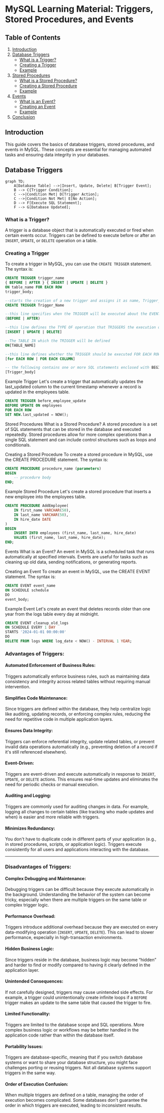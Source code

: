# MySQL Learning Material: Triggers, Stored Procedures, and Events

## Table of Contents
1. [Introduction](#introduction)
2. [Database Triggers](#database-triggers)
    - [What is a Trigger?](#what-is-a-trigger)
    - [Creating a Trigger](#creating-a-trigger)
    - [Example](#example-trigger)
3. [Stored Procedures](#stored-procedures)
    - [What is a Stored Procedure?](#what-is-a-stored-procedure)
    - [Creating a Stored Procedure](#creating-a-stored-procedure)
    - [Example](#example-stored-procedure)
4. [Events](#events)
    - [What is an Event?](#what-is-an-event)
    - [Creating an Event](#creating-an-event)
    - [Example](#example-event)
5. [Conclusion](#conclusion)

## Introduction
This guide covers the basics of database triggers, stored procedures, and events in MySQL. These concepts are essential for managing automated tasks and ensuring data integrity in your databases.

## Database Triggers
```mermaid
graph TD;
    A[Database Table] -->|Insert, Update, Delete| B[Trigger Event];
    B --> C{Trigger Condition};
    C -->|Condition Met| D[Trigger Action];
    C -->|Condition Not Met| E[No Action];
    D --> F[Execute SQL Statement];
    F --> G[Database Updated];
```
### What is a Trigger?
A trigger is a database object that is automatically executed or fired when certain events occur. Triggers can be defined to execute before or after an `INSERT`, `UPDATE`, or `DELETE` operation on a table.


### Creating a Trigger
To create a trigger in MySQL, you can use the `CREATE TRIGGER` statement. The syntax is:

```sql
CREATE TRIGGER trigger_name
{ BEFORE | AFTER } { INSERT | UPDATE | DELETE }
ON table_name FOR EACH ROW
trigger_body;
```
```sql
--starts the creation of a new trigger and assigns it as name, Trigger_Nameof 
CREATE TRIGGER Trigger_Name

--this line specifies when the TRIGGER will be executed about the EVENTS, for example BEFORE an insertion OR UPDATE OR AFTER the insertion...
(BEFORE | AFTER)

--this line defines the TYPE OF operation that TRIGGERS the execution of the TRIGGER, meaning that TRIGGER will be executed when an INSERT, UPDATE, or DELETE happens
[INSERT | UPDATE | DELETE]

--The TABLE IN which the TRIGGER will be defined
ON[TABLE_NAME]

--this line defines whether the TRIGGER should be executed FOR EACH ROW affected BY triggering EVENT  OR FOR EACH column
[for EACH ROW | FOR EACH COLUMN]

-- the following contains one or more SQL statements enclosed with BEGIN---END
[Trigger_body]

```



Example Trigger
Let's create a trigger that automatically updates the last_updated column to the current timestamp whenever a record is updated in the employees table.
```sql
CREATE TRIGGER before_employee_update
BEFORE UPDATE ON employees
FOR EACH ROW
SET NEW.last_updated = NOW();
```
Stored Procedures
What is a Stored Procedure?
A stored procedure is a set of SQL statements that can be stored in the database and executed repeatedly. Stored procedures allow for more complex operations than a single SQL statement and can include control structures such as loops and conditionals.

Creating a Stored Procedure
To create a stored procedure in MySQL, use the CREATE PROCEDURE statement. The syntax is:

```sql
CREATE PROCEDURE procedure_name (parameters)
BEGIN
    -- procedure body
END;

```

Example Stored Procedure
Let's create a stored procedure that inserts a new employee into the employees table.
```sql
CREATE PROCEDURE AddEmployee(
    IN first_name VARCHAR(50),
    IN last_name VARCHAR(50),
    IN hire_date DATE
)
BEGIN
    INSERT INTO employees (first_name, last_name, hire_date)
    VALUES (first_name, last_name, hire_date);
END;


```




Events
What is an Event?
An event in MySQL is a scheduled task that runs automatically at specified intervals. Events are useful for tasks such as cleaning up old data, sending notifications, or generating reports.

Creating an Event
To create an event in MySQL, use the CREATE EVENT statement. The syntax is:

```sql
CREATE EVENT event_name
ON SCHEDULE schedule
DO
event_body;


```
Example Event
Let's create an event that deletes records older than one year from the logs table every day at midnight.

```sql
CREATE EVENT cleanup_old_logs
ON SCHEDULE EVERY 1 DAY
STARTS '2024-01-01 00:00:00'
DO
DELETE FROM logs WHERE log_date < NOW() - INTERVAL 1 YEAR;

````
### Advantages of Triggers:

#### Automated Enforcement of Business Rules:
Triggers automatically enforce business rules, such as maintaining data consistency and integrity across related tables without requiring manual intervention.

#### Simplifies Code Maintenance:
Since triggers are defined within the database, they help centralize logic like auditing, updating records, or enforcing complex rules, reducing the need for repetitive code in multiple application layers.

#### Ensures Data Integrity:
Triggers can enforce referential integrity, update related tables, or prevent invalid data operations automatically (e.g., preventing deletion of a record if it's still referenced elsewhere).

#### Event-Driven:
Triggers are event-driven and execute automatically in response to `INSERT`, `UPDATE`, or `DELETE` actions. This ensures real-time updates and eliminates the need for periodic checks or manual execution.

#### Auditing and Logging:
Triggers are commonly used for auditing changes in data. For example, logging all changes to certain tables (like tracking who made updates and when) is easier and more reliable with triggers.

#### Minimizes Redundancy:
You don't have to duplicate code in different parts of your application (e.g., in stored procedures, scripts, or application logic). Triggers execute consistently for all users and applications interacting with the database.

---

### Disadvantages of Triggers:

#### Complex Debugging and Maintenance:
Debugging triggers can be difficult because they execute automatically in the background. Understanding the behavior of the system can become tricky, especially when there are multiple triggers on the same table or complex trigger logic.

#### Performance Overhead:
Triggers introduce additional overhead because they are executed on every data-modifying operation (`INSERT`, `UPDATE`, `DELETE`). This can lead to slower performance, especially in high-transaction environments.

#### Hidden Business Logic:
Since triggers reside in the database, business logic may become “hidden” and harder to find or modify compared to having it clearly defined in the application layer.

#### Unintended Consequences:
If not carefully designed, triggers may cause unintended side effects. For example, a trigger could unintentionally create infinite loops if a `BEFORE` trigger makes an update to the same table that caused the trigger to fire.

#### Limited Functionality:
Triggers are limited to the database scope and SQL operations. More complex business logic or workflows may be better handled in the application code rather than within the database itself.

#### Portability Issues:
Triggers are database-specific, meaning that if you switch database systems or want to share your database structure, you might face challenges porting or reusing triggers. Not all database systems support triggers in the same way.

#### Order of Execution Confusion:
When multiple triggers are defined on a table, managing the order of execution becomes complicated. Some databases don't guarantee the order in which triggers are executed, leading to inconsistent results.
